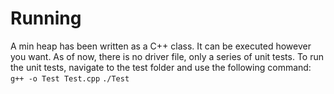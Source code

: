 # Running
A min heap has been written as a C++ class.  It can be executed however you want.  As of now, there is no driver file, only a series of unit tests.  To run the unit tests, navigate to the test folder and use the following command:
```g++ -o Test Test.cpp```
```./Test```
